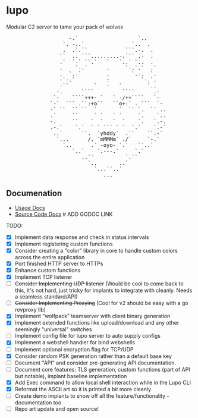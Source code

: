 # lupo
Modular C2 server to tame your pack of wolves

<pre>
                    -.`                   `..                    
                  `. -..`               `..  .                   
                  .  .`.``            ```.-.  .                  
                 ``  .. ```.........-.``` .-  .                  
                 .`  `-` ``.`   `   `..` `..  .                  
                 .    `-.`      .     `-.`.`  .`                 
                 .  `.-`        .       `.-.  `.                 
                 -`-.`          :          `-.`.                 
                 -``        `   -   `        `..                 
                -.      ````         ````      .-                
               `-    ````+++- `   ` -/++````   `-                
              `-`  ``` .``:+o``   ``o+:` . ```  `-               
              -` ``  `` ``  `       `  `` `.  `` ..              
              .`     ``     ` `   ` `     `.    `..              
              -.     ``    `  `   `  `    `.   `.-.              
              .-.`    `.`  ` ` ``` ` `  `.`    `.-`              
               ..`      ``.  `yhddy`  .``    ``.-`               
                `...      /. `mMMMm` ./`     `-.`                
                  `..      .` -oyo- `.`   ``..`                  
                     `..`    `.---.`     `.`                     
                        ..``          `.``                       
                          `..       ..`                          
                            `...``..`                            
                               ...                                
</pre>


## Documenation
- [Usage Docs](./docs/README.md)
- [Source Code Docs]() # ADD GODOC LINK

TODO:
- [x] Implement data response and check in status intervals
- [x] Implement registering custom functions
- [x] Consider creating a "color" library in core to handle custom colors across the entire application
- [x] Port finished HTTP server to HTTPs
- [x] Enhance custom functions
- [x] Implement TCP listener
- [ ] ~~Consider Implementing UDP listener~~ (Would be cool to come back to this, it's not hard, just tricky for implants to integrate with cleanly. Needs a seamless standard/API)
- [ ] ~~Consider Implementing Proxying~~ (Cool for v2 should be easy with a go revproxy lib)
- [x] Implement "wolfpack" teamserver with client binary generation
- [x] Implement extended functions like upload/download and any other seemingly "universal" switches
- [ ] Implement config file for lupo server to auto supply configs
- [x] Implement a webshell handler for bind webshells
- [ ] Implement optional encryption flag for TCP/UDP
- [x] Consider random PSK generation rather than a default base key
- [ ] Document "API" and consider pre-generating API documentation.
- [ ] Document core features: TLS generation, custom functions (part of API but notable), implant baseline implementation
- [x] Add Exec command to allow local shell interaction while in the Lupo CLI
- [x] Reformat the ASCII art so it is printed a bit more cleanly
- [ ] Create demo implants to show off all the feature/functionality - documentation too
- [ ] Repo art update and open source!
